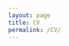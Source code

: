 ```yaml
---
layout: page
title: CV
permalink: /CV/
---
```

<object data="https://nhaksar.github.io/assets/CV.pdf" type="application/pdf" width="100%" height="200%">
<embed src="url=https://nhaksar.github.io/assets/CV.pdf" style="width: 100%; height: 200%;">
</object>
